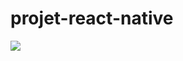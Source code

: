 # projet-react-native 

<img src="https://www.appdev360.com/wp-content/uploads/2021/02/android-gif-application.gif">